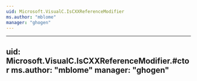 ```yaml
---
uid: Microsoft.VisualC.IsCXXReferenceModifier
ms.author: "mblome"
manager: "ghogen"
---
```


---
uid: Microsoft.VisualC.IsCXXReferenceModifier.#ctor
ms.author: "mblome"
manager: "ghogen"
---
